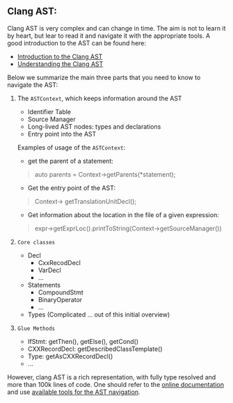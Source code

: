 ## Clang AST: 

Clang AST is very complex and can change in time. 
The aim is not to learn it by heart, but lear to read it and navigate it with the appropriate tools. 
A good introduction to the AST can be found here:
- [Introduction to the Clang AST](https://clang.llvm.org/docs/IntroductionToTheClangAST.html)
- [Understanding the Clang AST](https://jonasdevlieghere.com/understanding-the-clang-ast/)

Below we summarize the main three parts that you need to know to navigate the AST:
1. The `ASTContext`, which keeps information around the AST
    - Identifier Table 
    - Source Manager
    - Long-lived AST nodes: types and declarations
    - Entry point into the AST

    Examples of usage of the `ASTContext`:
    - get the parent of a statement:
    > auto parents = Context->getParents(*statement);
    - Get the entry point of the AST:
    > Context-> getTranslationUnitDecl();
    - Get information about the location in the file of a given expression:
    > expr->getExprLoc().printToString(Context->getSourceManager())


2. `Core classes`
    - Decl
        - CxxRecodDecl
        - VarDecl
        - ...
    - Statements
        - CompoundStmt
        - BinaryOperator
        - ...
    - Types (Complicated ... out of this initial overview) 


3. `Glue Methods` 
    - IfStmt: getThen(), getElse(), getCond() 
    - CXXRecordDecl: getDescribedClassTemplate() 
    - Type: getAsCXXRecordDecl()
    - ...

However, clang AST is a rich representation, with fully type resolved and more than 100k lines of code. One should refer to the [online documentation](https://clang.llvm.org/doxygen/index.html) and use [available tools for the AST navigation](navigate-the-ast).